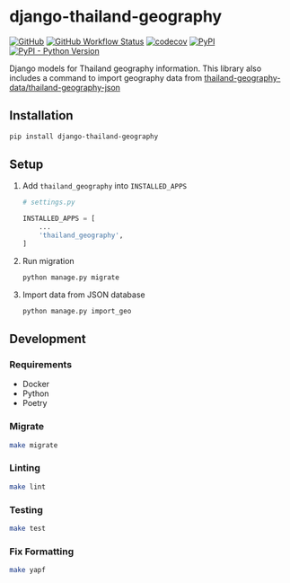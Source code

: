 # django-thailand-geography

[![GitHub](https://img.shields.io/github/license/earthpyy/django-thailand-geography)](https://github.com/earthpyy/django-thailand-geography/blob/main/LICENSE)
[![GitHub Workflow Status](https://img.shields.io/github/actions/workflow/status/earthpyy/django-thailand-geography/ci.yml?branch=main)](https://github.com/earthpyy/django-thailand-geography/actions/workflows/ci.yml)
[![codecov](https://codecov.io/gh/earthpyy/django-thailand-geography/branch/main/graph/badge.svg?token=PN19DJ3SDF)](https://codecov.io/gh/earthpyy/django-thailand-geography)
[![PyPI](https://img.shields.io/pypi/v/django-thailand-geography)](https://pypi.org/project/django-thailand-geography/)  
[![PyPI - Python Version](https://img.shields.io/pypi/pyversions/django-thailand-geography)](https://github.com/earthpyy/django-thailand-geography)

Django models for Thailand geography information. This library also includes a command to import geography data from [thailand-geography-data/thailand-geography-json](https://github.com/thailand-geography-data/thailand-geography-json)

## Installation

```bash
pip install django-thailand-geography
```

## Setup

1. Add `thailand_geography` into `INSTALLED_APPS`

   ```python
   # settings.py

   INSTALLED_APPS = [
       ...
       'thailand_geography',
   ]
   ```

1. Run migration

   ```bash
   python manage.py migrate
   ```

1. Import data from JSON database

   ```bash
   python manage.py import_geo
   ```

## Development

### Requirements

- Docker
- Python
- Poetry

### Migrate

```bash
make migrate
```

### Linting

```bash
make lint
```

### Testing

```bash
make test
```

### Fix Formatting

```bash
make yapf
```
